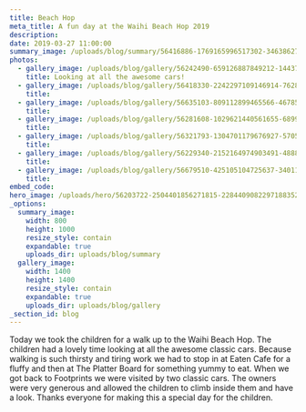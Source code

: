 ```yaml
---
title: Beach Hop
meta_title: A fun day at the Waihi Beach Hop 2019
description:
date: 2019-03-27 11:00:00
summary_image: /uploads/blog/summary/56416886-1769165996517302-346386273449017344-n.jpg
photos:
  - gallery_image: /uploads/blog/gallery/56242490-659126887849212-1443739164762701824-n.jpg
    title: Looking at all the awesome cars!
  - gallery_image: /uploads/blog/gallery/56418330-2242297109146914-7628102229706145792-n.jpg
    title:
  - gallery_image: /uploads/blog/gallery/56635103-809112899465566-4678563564078759936-n.jpg
    title:
  - gallery_image: /uploads/blog/gallery/56281608-1029621440561655-689990082400092160-n.jpg
    title:
  - gallery_image: /uploads/blog/gallery/56321793-1304701179676927-5705264599855529984-n.jpg
    title:
  - gallery_image: /uploads/blog/gallery/56229340-2152164974903491-4888960465582948352-n.jpg
    title:
  - gallery_image: /uploads/blog/gallery/56679510-425105104725637-340118485940043776-n.jpg
    title:
embed_code:
hero_image: /uploads/hero/56203722-2504401856271815-2284409082297188352-n.jpg
_options:
  summary_image:
    width: 800
    height: 1000
    resize_style: contain
    expandable: true
    uploads_dir: uploads/blog/summary
  gallery_image:
    width: 1400
    height: 1400
    resize_style: contain
    expandable: true
    uploads_dir: uploads/blog/gallery
_section_id: blog
---
```


Today we took the children for a walk up to the Waihi Beach Hop. The children had a lovely time looking at all the awesome classic cars. Because walking is such thirsty and tiring work we had to stop in at Eaten Cafe for a fluffy and then at The Platter Board for something yummy to eat. When we got back to Footprints we were visited by two classic cars. The owners were very generous and allowed the children to climb inside them and have a look. Thanks everyone for making this a special day for the children.